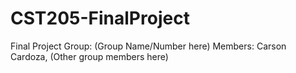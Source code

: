 # CST205-FinalProject
Final Project Group: (Group Name/Number here) 
Members: Carson Cardoza, (Other group members here)
